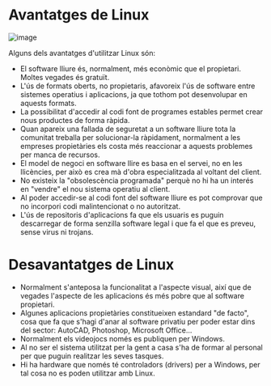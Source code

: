# Avantatges de Linux

![image](https://github.com/XaSaFa/MP04/assets/110727546/7e6bd970-c6ab-44ab-8316-4c133019bfa4)

Alguns dels avantatges d'utilitzar Linux són:

- El software lliure és, normalment, més econòmic que el propietari. Moltes vegades és gratuït.
- L'ús de formats oberts, no propietaris, afavoreix l'ús de software entre sistemes operatius i aplicacions, ja que tothom pot desenvolupar en aquests formats.
- La possibilitat d'accedir al codi font de programes estables permet crear nous productes de forma ràpida.
- Quan apareix una fallada de seguretat a un software lliure tota la comunitat treballa per solucionar-la ràpidament, normalment a les empreses propietàries els costa més reaccionar a aquests problemes per manca de recursos.
- El model de negoci en software llire es basa en el servei, no en les llicències, per això es crea mà d'obra especialitzada al voltant del client.
- No existeix la "obsolescència programada" perquè no hi ha un interés en "vendre" el nou sistema operatiu al client.
- Al poder accedir-se al codi font del software lliure es pot comprovar que no incorpori codi malintencionat o no autoritzat.
- L'ús de repositoris d'aplicacions fa que els usuaris es puguin descarregar de forma senzilla software legal i que fa el que es preveu, sense virus ni trojans.

# Desavantatges de Linux

- Normalment s'anteposa la funcionalitat a l'aspecte visual, així que de vegades l'aspecte de les aplicacions és més pobre que al software propietari.
- Algunes aplicacions propietàries constitueixen estandard "de facto", cosa que fa que s'hagi d'anar al software privatiu per poder estar dins del sector: AutoCAD, Photoshop, Microsoft Office...
- Normalment els videojocs només es publiquen per Windows.
- Al no ser el sistema utilitzat per la gent a casa s'ha de formar al personal per que puguin realitzar les seves tasques.
- Hi ha hardware que només té controladors (drivers) per a Windows, per tal cosa no es poden utilitzar amb Linux.
